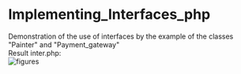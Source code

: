 # Implementing_Interfaces_php
Demonstration of the use of interfaces by the example of the classes "Painter" and "Payment_gateway"
<br>
Result inter.php:
<br>
![figures](https://user-images.githubusercontent.com/78618492/137313964-a8a0e8f0-9507-4aa2-941e-e52dad96efa7.jpg)
